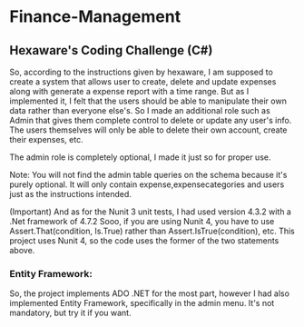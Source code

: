 # Finance-Management
## Hexaware's Coding Challenge (C#)

So, according to the instructions given by hexaware, I am supposed to create a system that allows user to create, delete and update expenses along with generate a expense report with a time range. But as I implemented it, I felt that the users should be able to manipulate their own data rather than everyone else's. So I made an additional role such as Admin that gives them complete control to delete or update any user's info. The users themselves will only be able to delete their own account, create their expenses, etc.

The admin role is completely optional, I made it just so for proper use.


Note: You will not find the admin table queries on the schema because it's purely optional. It will only contain expense,expensecategories and users just as the instructions intended.

(Important)
And as for the Nunit 3 unit tests, I had used version 4.3.2 with a .Net framework of 4.7.2
Sooo, if you are using Nunit 4, you have to use Assert.That(condition, Is.True) rather than Assert.IsTrue(condition), etc.
This project uses Nunit 4, so the code uses the former of the two statements above.

### Entity Framework:
So, the project implements ADO .NET for the most part, however I had also implemented Entity Framework, specifically in the admin menu. It's not mandatory, but try it if you want. 
